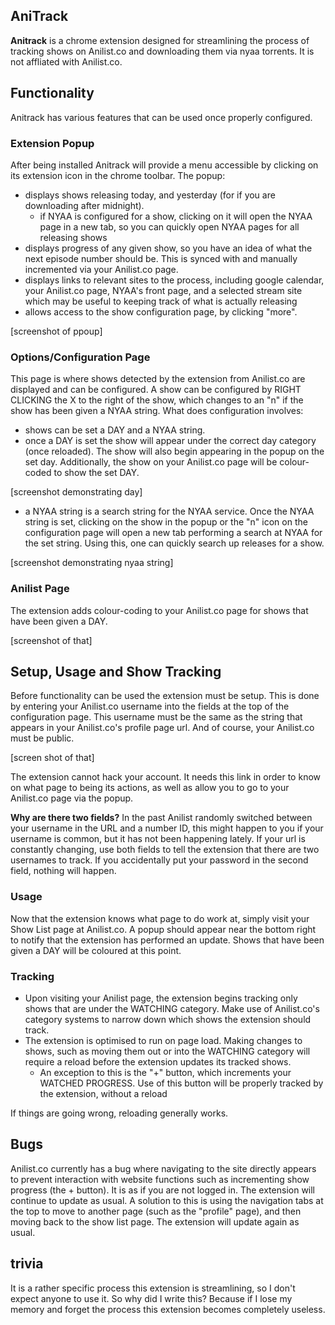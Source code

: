 ## AniTrack
**Anitrack** is a chrome extension designed for streamlining the process of tracking shows on Anilist.co and downloading them via nyaa torrents. It is not affliated with Anilist.co.

## Functionality
Anitrack has various features that can be used once properly configured.

### Extension Popup
After being installed Anitrack will provide a menu accessible by clicking on its extension icon in the chrome toolbar. The popup:

- displays shows releasing today, and yesterday (for if you are downloading after midnight).
    - if NYAA is configured for a show, clicking on it will open the NYAA page in a new tab, so you can quickly open NYAA pages for all releasing shows
- displays progress of any given show, so you have an idea of what the next episode number should be. This is synced with and manually incremented via your Anilist.co page.
- displays links to relevant sites to the process, including google calendar, your Anilist.co page, NYAA's front page, and a selected stream site which may be useful to keeping track of what is actually releasing
- allows access to the show configuration page, by clicking "more".

[screenshot of ppoup]

### Options/Configuration Page
This page is where shows detected by the extension from Anilist.co are displayed and can be configured. A show can be configured by RIGHT CLICKING the X to the right of the show, which changes to an "n" if the show has been given a NYAA string. What does configuration involves:

- shows can be set a DAY and a NYAA string.
- once a DAY is set the show will appear under the correct day category (once reloaded). The show will also begin appearing in the popup on the set day.  Additionally, the show on your Anilist.co page will be colour-coded to show the set DAY.

[screenshot demonstrating day]

- a NYAA string is a search string for the NYAA service. Once the NYAA string is set, clicking on the show in the popup or the "n" icon on the configuration page will open a new tab performing a search at NYAA for the set string. Using this, one can quickly search up releases for a show.

[screenshot demonstrating nyaa string]

### Anilist Page
The extension adds colour-coding to your Anilist.co page for shows that have been given a DAY.

[screenshot of that]

## Setup, Usage and Show Tracking
Before functionality can be used the extension must be setup. This is done by entering your Anilist.co username into the fields at the top of the configuration page. This username must be the same as the string that appears in your Anilist.co's profile page url. And of course, your Anilist.co must be public.

[screen shot of that]

The extension cannot hack your account. It needs this link in order to know on what page to being its actions, as well as allow you to go to your Anilist.co page via the popup.

**Why are there two fields?**  In the past Anilist randomly switched between your username in the URL and a number ID, this might happen to you if your username is common, but it has not been happening lately.  If your url is constantly changing, use both fields to tell the extension that there are two usernames to track. If you accidentally put your password in the second field, nothing will happen.

### Usage
Now that the extension knows what page to do work at, simply visit your Show List page at Anilist.co. A popup should appear near the bottom right to notify that the extension has performed an update. Shows that have been given a DAY will be coloured at this point.

### Tracking
- Upon visiting your Anilist page, the extension begins tracking only shows that are under the WATCHING category. Make use of Anilist.co's category systems to narrow down which shows the extension should track.
- The extension is optimised to run on page load. Making changes to shows, such as moving them out or into the WATCHING category will require a reload before the extension updates its tracked shows.
    - An exception to this is the "+" button, which increments your WATCHED PROGRESS. Use of this button will be properly tracked by the extension, without a reload

If things are going wrong, reloading generally works.

## Bugs
Anilist.co currently has a bug where navigating to the site directly appears to prevent interaction with website functions such as incrementing show progress (the + button). It is as if you are not logged in. The extension will continue to update as usual. A solution to this is using the navigation tabs at the top to move to another page (such as the "profile" page), and then moving back to the show list page. The extension will update again as usual.

## trivia
It is a rather specific process this extension is streamlining, so I don't expect anyone to use it.  So why did I write this? Because if I lose my memory and forget the process this extension becomes completely useless.